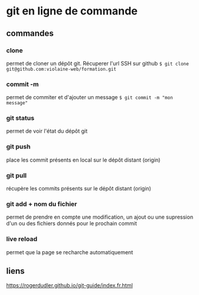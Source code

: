 # git en ligne de commande

## commandes

### clone
permet de cloner un dépôt git. Récuperer l'url SSH sur github
`$ git clone git@github.com:violaine-web/formation.git`
### commit -m
permet de commiter et d'ajouter un message
`$ git commit -m "mon message"`
### git status
permet de voir l'état du dépôt git
### git push
place les commit présents en local sur le dépôt distant (origin)
### git pull
récupère les commits présents sur le dépôt distant (origin)
### git add + nom du fichier
permet de prendre en compte une modification, un ajout ou une supression d'un ou des fichiers donnés pour le prochain commit

### live reload
permet que la page se recharche automatiquement

## liens 
https://rogerdudler.github.io/git-guide/index.fr.html
